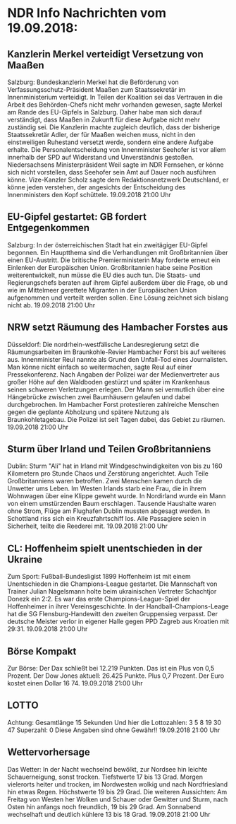 # NDR Info Nachrichten vom 19.09.2018:


## Kanzlerin Merkel verteidigt Versetzung von Maaßen
Salzburg: Bundeskanzlerin Merkel hat die Beförderung von Verfassungsschutz-Präsident Maaßen zum Staatssekretär im Innenministerium verteidigt. In Teilen der Koalition sei das Vertrauen in die Arbeit des Behörden-Chefs nicht mehr vorhanden gewesen, sagte Merkel am Rande des EU-Gipfels in Salzburg. Daher habe man sich darauf verständigt, dass Maaßen in Zukunft für diese Aufgabe nicht mehr zuständig sei. Die Kanzlerin machte zugleich deutlich, dass der bisherige Staatssekretär Adler, der für Maaßen weichen muss, nicht in den einstweiligen Ruhestand versetzt werde, sondern eine andere Aufgabe erhalte. Die Personalentscheidung von Innenminister Seehofer ist vor allem innerhalb der SPD auf Widerstand und Unverständnis gestoßen. Niedersachsens Ministerpräsident Weil sagte im NDR Fernsehen, er könne sich nicht vorstellen, dass Seehofer sein Amt auf Dauer noch ausführen könne. Vize-Kanzler Scholz sagte dem Redaktionsnetzwerk Deutschland, er könne jeden verstehen, der angesichts der Entscheidung des Innenministers den Kopf schüttele. 19.09.2018 21:00 Uhr 

## EU-Gipfel gestartet: GB fordert Entgegenkommen
Salzburg: In der österreichischen Stadt hat ein zweitägiger EU-Gipfel begonnen. Ein Hauptthema sind die Verhandlungen mit Großbritannien über einen EU-Austritt. Die britische Premierministerin May forderte erneut ein Einlenken der Europäischen Union. Großbritannien habe seine Position weiterentwickelt, nun müsse die EU dies auch tun. Die Staats- und Regierungschefs beraten auf ihrem Gipfel außerdem über die Frage, ob und wie im Mittelmeer gerettete Migranten in der Europäischen Union aufgenommen und verteilt werden sollen. Eine Lösung zeichnet sich bislang nicht ab. 19.09.2018 21:00 Uhr 

## NRW setzt Räumung des Hambacher Forstes aus
Düsseldorf: Die nordrhein-westfälische Landesregierung setzt die Räumungsarbeiten im Braunkohle-Revier Hambacher Forst bis auf weiteres aus. Innenminister Reul nannte als Grund den Unfall-Tod eines Journalisten. Man könne nicht einfach so weitermachen, sagte Reul auf einer Pressekonferenz. Nach Angaben der Polizei war der Medienvertreter aus großer Höhe auf den Waldboden gestürzt und später im Krankenhaus seinen schweren Verletzungen erlegen. Der Mann sei vermutlich über eine Hängebrücke zwischen zwei Baumhäusern gelaufen und dabei durchgebrochen. Im Hambacher Forst protestieren zahlreiche Menschen gegen die geplante Abholzung und spätere Nutzung als Braunkohletagebau. Die Polizei ist seit Tagen dabei, das Gebiet zu räumen. 19.09.2018 21:00 Uhr 

## Sturm über Irland und Teilen Großbritanniens
Dublin:		Sturm "Ali" hat in Irland mit Windgeschwindigkeiten von bis zu 160 Kilometern pro Stunde Chaos und Zerstörung angerichtet. Auch Teile Großbritanniens waren betroffen. Zwei Menschen kamen durch die Unwetter ums Leben. Im Westen Irlands starb eine Frau, die in ihrem Wohnwagen über eine Klippe geweht wurde. In Nordirland wurde ein Mann von einem umstürzenden Baum erschlagen. Tausende Haushalte waren ohne Strom, Flüge am Flughafen Dublin mussten abgesagt werden. In Schottland riss sich ein Kreuzfahrtschiff los. Alle Passagiere seien in Sicherheit, teilte die Reederei mit. 19.09.2018 21:00 Uhr 

## CL: Hoffenheim spielt unentschieden in der Ukraine
Zum Sport: Fußball-Bundesligist 1899 Hoffenheim ist mit einem Unentschieden in die Champions-League gestartet. Die Mannschaft von Trainer Julian Nagelsmann holte beim ukrainischen Vertreter Schachtjor Donezk ein 2:2. Es war das erste Champions-League-Spiel der Hoffenheimer in ihrer Vereinsgeschichte. In der Handball-Champions-Leage hat die SG Flensburg-Handewitt den zweiten Gruppensieg verpasst. Der deutsche Meister verlor in eigener Halle gegen PPD Zagreb aus Kroatien mit 29:31. 19.09.2018 21:00 Uhr 

## Börse Kompakt
Zur Börse: Der Dax schließt bei 12.219  Punkten. Das ist ein Plus von 0,5 Prozent. Der Dow Jones aktuell: 26.425 Punkte. Plus 0,7 Prozent. Der Euro kostet einen Dollar 16 74. 19.09.2018 21:00 Uhr 

## LOTTO
Achtung: Gesamtlänge 15 Sekunden Und hier die Lottozahlen:
3 5		8		19		30		47
Superzahl:		0 Diese Angaben sind ohne Gewähr!! 19.09.2018 21:00 Uhr 

## Wettervorhersage
Das Wetter: In der Nacht wechselnd bewölkt, zur Nordsee hin leichte Schauerneigung, sonst trocken. Tiefstwerte 17 bis 13 Grad. Morgen vielerorts heiter und trocken, im Nordwesten wolkig und nach Nordfriesland hin etwas Regen. Höchstwerte 19 bis 29 Grad. Die weiteren Aussichten: Am Freitag von Westen her Wolken und Schauer oder Gewitter und Sturm, nach Osten hin anfangs noch freundlich, 19 bis 29 Grad. Am Sonnabend wechselhaft und deutlich kühlere 13 bis 18 Grad. 19.09.2018 21:00 Uhr 
